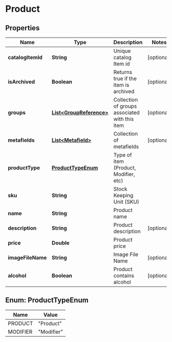 
# Product

## Properties
Name | Type | Description | Notes
------------ | ------------- | ------------- | -------------
**catalogItemId** | **String** | Unique catalog Item id |  [optional]
**isArchived** | **Boolean** | Returns true if the item is archived |  [optional]
**groups** | [**List&lt;GroupReference&gt;**](GroupReference.md) | Collection of groups associated with this item |  [optional]
**metafields** | [**List&lt;Metafield&gt;**](Metafield.md) | Collection of metafields |  [optional]
**productType** | [**ProductTypeEnum**](#ProductTypeEnum) | Type of item (Product, Modifier, etc) | 
**sku** | **String** | Stock Keeping Unit (SKU) | 
**name** | **String** | Product name | 
**description** | **String** | Product description |  [optional]
**price** | **Double** | Product price | 
**imageFileName** | **String** | Image File Name |  [optional]
**alcohol** | **Boolean** | Product contains alcohol |  [optional]


<a name="ProductTypeEnum"></a>
## Enum: ProductTypeEnum
Name | Value
---- | -----
PRODUCT | &quot;Product&quot;
MODIFIER | &quot;Modifier&quot;



